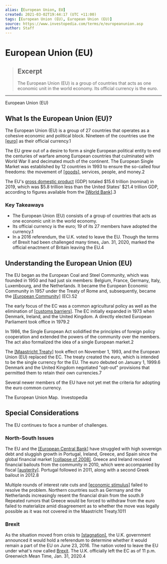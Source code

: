 ```yaml
---
alias: [European Union, EU]
created: 2021-03-02T19:44:17 (UTC +11:00)
tags: [European Union (EU), European Union (EU)]
source: https://www.investopedia.com/terms/e/europeanunion.asp
author: Staff
---
```


# European Union (EU)

> ## Excerpt
> The European Union (EU) is a group of countries that acts as one economic unit in the world economy. Its official currency is the euro.

---

European Union (EU)
## What Is the European Union (EU)?

The European Union (EU) is a group of 27 countries that operates as a cohesive economic and political block. Nineteen of the countries use the [[euro]](https://www.investopedia.com/terms/e/euro.asp) as their official currency.1

The EU grew out of a desire to form a single European political entity to end the centuries of warfare among European countries that culminated with World War II and decimated much of the continent. The European Single Market was established by 12 countries in 1993 to ensure the so-called four freedoms: the movement of [[goods]](https://www.investopedia.com/articles/investing/101615/5-countries-produce-most-sugar.asp), services, people, and money.2

The EU's [gross domestic product](https://www.investopedia.com/terms/g/gdp.asp) (GDP) totaled $15.6 trillion (nominal) in 2019, which was $5.8 trillion less than the United States' $21.4 trillion GDP, according to figures available from the [[World Bank]](https://www.investopedia.com/terms/w/worldbank.asp).3

### Key Takeaways

-   The European Union (EU) consists of a group of countries that acts as one economic unit in the world economy.
-   Its official currency is the euro; 19 of its 27 members have adopted the currency.1
-   In a 2016 referendum, the U.K. voted to leave the EU. Though the terms of Brexit had been challenged many times, Jan. 31, 2020, marked the official enactment of Britain leaving the EU.4

## Understanding the European Union (EU)

The EU began as the European Coal and Steel Community, which was founded in 1950 and had just six members: Belgium, France, Germany, Italy, Luxembourg, and the Netherlands. It became the European Economic Community in 1957 under the Treaty of Rome and, subsequently, became the [[European Community]](https://www.investopedia.com/terms/e/european-community.asp) (EC).52

The early focus of the EC was a common agricultural policy as well as the elimination of [[customs barriers]](https://www.investopedia.com/terms/c/customs-barrier.asp). The EC initially expanded in 1973 when Denmark, Ireland, and the United Kingdom. A directly elected European Parliament took office in 1979.2

In 1986, the Single European Act solidified the principles of foreign policy cooperation and extended the powers of the community over the members. The act also formalized the idea of a single European market.2

The [[Maastricht Treaty]](https://www.investopedia.com/terms/m/maastricht-treaty.asp) took effect on November 1, 1993, and the European Union (EU) replaced the EC. The treaty created the euro, which is intended to be the single currency for the EU. The euro debuted on January 1, 1999.6 Denmark and the United Kingdom negotiated "opt-out" provisions that permitted them to retain their own currencies.7

Several newer members of the EU have not yet met the criteria for adopting the euro common currency.

The European Union Map.  Investopedia

## Special Considerations

The EU continues to face a number of challenges.

### North-South Issues

The EU and the [[European Central Bank]](https://www.investopedia.com/terms/e/europeancentralbank.asp) have struggled with high sovereign debt and sluggish growth in Portugal, Ireland, Greece, and Spain since the global financial market [[collapse of 2008]](https://www.investopedia.com/articles/economics/09/financial-crisis-review.asp). Greece and Ireland received financial bailouts from the community in 2010, which were accompanied by fiscal [[austerity]](https://www.investopedia.com/terms/a/austerity.asp). Portugal followed in 2011, along with a second Greek bailout in 2012.8

Multiple rounds of interest rate cuts and [[economic stimulus]](https://www.investopedia.com/terms/e/economic-stimulus.asp) failed to resolve the problem. Northern countries such as Germany and the Netherlands increasingly resent the financial drain from the south.9 Repeated rumors that Greece would be forced to withdraw from the euro failed to materialize amid disagreement as to whether the move was legally possible as it was not covered in the Maastricht Treaty.1011

### Brexit

As the situation moved from crisis to [[stagnation]](https://www.investopedia.com/terms/s/stagnation.asp), the U.K. government announced it would hold a referendum to determine whether it would remain a part of the EU on June 23, 2016. The nation voted to leave the EU under what's now called [Brexit](https://www.investopedia.com/terms/b/brexit.asp). The U.K. officially left the EC as of 11 p.m. Greenwich Mean Time, Jan. 31, 2020.4

